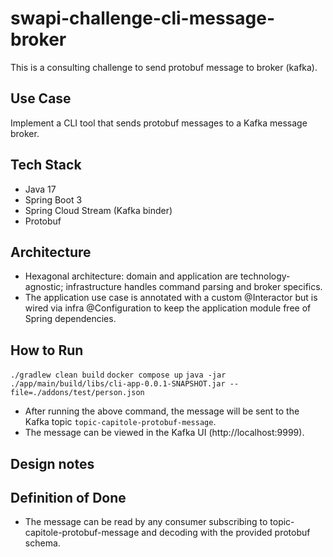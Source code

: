 # swapi-challenge-cli-message-broker
This is a consulting challenge to send protobuf message to broker (kafka).

## Use Case
Implement a CLI tool that sends protobuf messages to a Kafka message broker.

## Tech Stack
- Java 17
- Spring Boot 3
- Spring Cloud Stream (Kafka binder)
- Protobuf

## Architecture
- Hexagonal architecture: domain and application are technology-agnostic; infrastructure handles command parsing and broker specifics.
- The application use case is annotated with a custom @Interactor but is wired via infra @Configuration to keep the application module free of Spring dependencies.

## How to Run
`./gradlew clean build`
`docker compose up`
`java -jar ./app/main/build/libs/cli-app-0.0.1-SNAPSHOT.jar --file=./addons/test/person.json`

- After running the above command, the message will be sent to the Kafka topic `topic-capitole-protobuf-message`.
- The message can be viewed in the Kafka UI (http://localhost:9999).


## Design notes

## Definition of Done
- The message can be read by any consumer subscribing to topic-capitole-protobuf-message and decoding with the provided protobuf schema.

